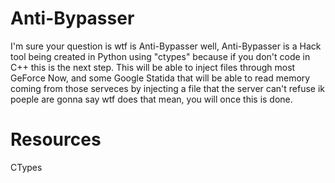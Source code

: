 # Anti-Bypasser
I'm sure your question is wtf is Anti-Bypasser well, Anti-Bypasser is a Hack tool being created in Python using "ctypes" because if you don't code in C++ this is the next step. This will be able to inject files through most GeForce Now, and some Google Statida that will be able to read memory coming from those serveces by injecting a file that the server can't refuse ik poeple are gonna say wtf does that mean, you will once this is done.

# Resources
CTypes

